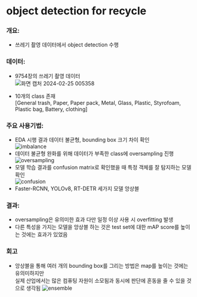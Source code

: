 # object detection for recycle

### 개요:
- 쓰레기 촬영 데이터에서 object detection 수행

### 데이터:
- 9754장의 쓰레기 촬영 데이터 <br/>
![화면 캡처 2024-02-25 005358](https://github.com/KANG-dg/object_detection_for_recycle/assets/121837927/b2d926cf-7ec1-4c06-a949-8ff566057eb5)

- 10개의 class 존재 <br/>
  [General trash, Paper, Paper pack, Metal, Glass, Plastic, Styrofoam, Plastic bag, Battery, clothing]
  
### 주요 사용기법:
- EDA 시행 결과 데이터 불균형, bounding box 크기 차이 확인 <br/>
![imbalance](https://github.com/KANG-dg/object_detection_for_recycle/assets/121837927/76592624-d7ad-4003-9dfa-f0b08da30b1c)
- 데이터 불균형 완화를 위해 데이터가 부족한 class에 oversampling 진행 <br/>
![oversampling](https://github.com/KANG-dg/object_detection_for_recycle/assets/121837927/00dd5045-2a72-4cc1-8366-9583778c8328)
- 모델 학습 결과를 confusion matrix로 확인했을 때 특정 객체를 잘 탐지하는 모델 확인 <br/>
![confusion](https://github.com/KANG-dg/object_detection_for_recycle/assets/121837927/cdf1107f-7a93-403c-ad09-4cb5ed35e129)
- Faster-RCNN, YOLOv8, RT-DETR 세가지 모델 앙상블

### 결과:
- oversampling은 유의미한 효과 다만 일정 이상 사용 시 overfitting 발생
- 다른 특성을 가지는 모델을 앙상블 하는 것은 test set에 대한 mAP score를 높이는 것에는 효과가 있었음

### 회고
- 앙상블을 통해 여러 개의 bounding box를 그리는 방법은 map를 높이는 것에는 유의미하지만 <br/>
  실제 산업에서는 많은 컴퓨팅 자원이 소모됨과 동시에 판단에 혼동을 줄 수 있을 것으로 생각됨
![ensemble](https://github.com/KANG-dg/object_detection_for_recycle/assets/121837927/70b7095f-f1ed-4ca1-9490-d61af3892b01)
